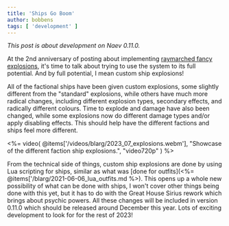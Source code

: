 ```yaml
---
title: 'Ships Go Boom'
author: bobbens
tags: [ 'development' ]
---
```


*This post is about development on Naev 0.11.0.*

At the 2nd anniversary of posting about implementing [raymarched fancy
explosions](<%= @items['/blarg/2021-07-18_future_goes_boom.md'].path %>), it's
time to talk about trying to use the system to its full potential. And by full
potential, I mean custom ship explosions!

All of the factional ships have been given custom explosions, some slightly
different from the "standard" explosions, while others have much more radical
changes, including different explosion types, secondary effects, and radically
different colours. Time to explode and damage have also been changed, while
some explosions now do different damage types and/or apply disabling effects.
This should help have the different factions and ships feel more different.

<%= video( @items['/videos/blarg/2023_07_explosions.webm'], "Showcase of the different faction ship explosions.", "video720p" ) %>

From the technical side of things, custom ship explosions are done by using Lua
scripting for ships, similar as what was [done for outfits](<%=
@items['/blarg/2021-06-06_lua_outfits.md %>). This opens up a whole new
possibility of what can be done with ships, I won't cover other things being
done with this yet, but it has to do with the Great House Sirius rework which
brings about psychic powers. All these changes will be included in version
0.11.0 which should be released around December this year. Lots of exciting
development to look for for the rest of 2023!

